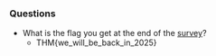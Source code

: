 ### Questions
- What is the flag you get at the end of the [survey](https://forms.gle/7vsWJB8e9dNVHAmc6)?
	-  THM{we_will_be_back_in_2025}
